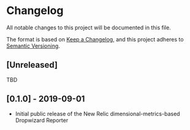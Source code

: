 # Changelog
All notable changes to this project will be documented in this file.

The format is based on [Keep a Changelog](https://keepachangelog.com/en/1.0.0/),
and this project adheres to [Semantic Versioning](https://semver.org/spec/v2.0.0.html).

## [Unreleased]
TBD

## [0.1.0] - 2019-09-01
- Initial public release of the New Relic dimensional-metrics-based Dropwizard Reporter
